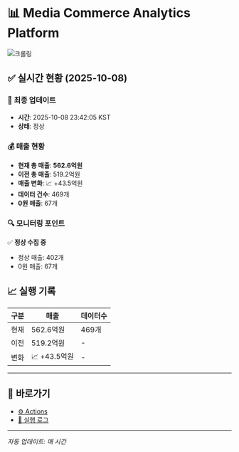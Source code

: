 # 📊 Media Commerce Analytics Platform

![크롤링](https://img.shields.io/badge/크롤링-정상-green)

## ✅ 실시간 현황 (2025-10-08)

### 📍 최종 업데이트
- **시간**: 2025-10-08 23:42:05 KST
- **상태**: 정상

### 💰 매출 현황
- **현재 총 매출**: **562.6억원**
- **이전 총 매출**: 519.2억원
- **매출 변화**: 📈 +43.5억원
- **데이터 건수**: 469개
- **0원 매출**: 67개

### 🔍 모니터링 포인트

✅ **정상 수집 중**
- 정상 매출: 402개
- 0원 매출: 67개


## 📈 실행 기록

| 구분 | 매출 | 데이터수 |
|------|------|----------|
| 현재 | 562.6억원 | 469개 |
| 이전 | 519.2억원 | - |
| 변화 | 📈 +43.5억원 | - |

---

## 🔗 바로가기

- [⚙️ Actions](../../actions)
- [📝 실행 로그](../../actions/workflows/daily_scraping.yml)

---

*자동 업데이트: 매 시간*
